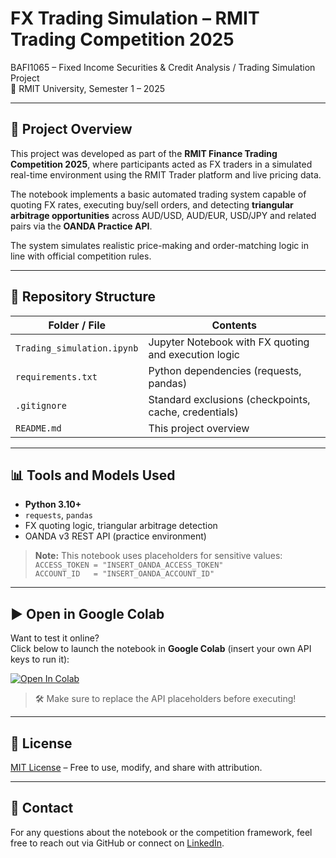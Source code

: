 # FX Trading Simulation – RMIT Trading Competition 2025

BAFI1065 – Fixed Income Securities & Credit Analysis / Trading Simulation Project  
📍 RMIT University, Semester 1 – 2025  

---

## 📘 Project Overview  
This project was developed as part of the **RMIT Finance Trading Competition 2025**, where participants acted as FX traders in a simulated real-time environment using the RMIT Trader platform and live pricing data.

The notebook implements a basic automated trading system capable of quoting FX rates, executing buy/sell orders, and detecting **triangular arbitrage opportunities** across AUD/USD, AUD/EUR, USD/JPY and related pairs via the **OANDA Practice API**.

The system simulates realistic price-making and order-matching logic in line with official competition rules.

---

## 📁 Repository Structure

| Folder / File                    | Contents                                                        |
|----------------------------------|-----------------------------------------------------------------|
| `Trading_simulation.ipynb`       | Jupyter Notebook with FX quoting and execution logic            |
| `requirements.txt`               | Python dependencies (requests, pandas)                         |
| `.gitignore`                     | Standard exclusions (checkpoints, cache, credentials)          |
| `README.md`                      | This project overview                                           |

---

## 📊 Tools and Models Used

- **Python 3.10+**
- `requests`, `pandas`
- FX quoting logic, triangular arbitrage detection
- OANDA v3 REST API (practice environment)

> **Note:** This notebook uses placeholders for sensitive values:  
> `ACCESS_TOKEN = "INSERT_OANDA_ACCESS_TOKEN"`  
> `ACCOUNT_ID   = "INSERT_OANDA_ACCOUNT_ID"`  

---

## ▶️ Open in Google Colab

Want to test it online?  
Click below to launch the notebook in **Google Colab** (insert your own API keys to run it):

[![Open In Colab](https://colab.research.google.com/assets/colab-badge.svg)](https://colab.research.google.com/github/lgumier/trading-simulation-oanda/blob/main/Code/Trading_simulation_MM_Arbitrage_RMIT.ipynb)

> 🛠 Make sure to replace the API placeholders before executing!

---

## 🤝 License  
[MIT License](https://opensource.org/licenses/MIT) – Free to use, modify, and share with attribution.

---

## 📩 Contact  
For any questions about the notebook or the competition framework, feel free to reach out via GitHub or connect on [LinkedIn](https://www.linkedin.com/in/lorenzo-gumiero-952452200/).
